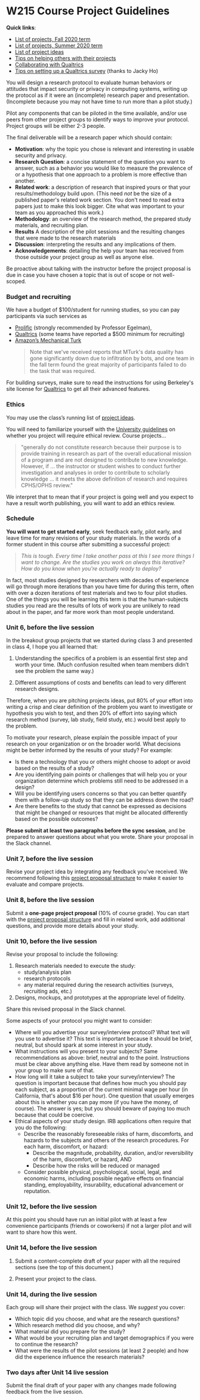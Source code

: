 # W215 Course Project Guidelines

**Quick links**:

- [List of projects, Fall 2020 term](https://github.com/uc-berkeley-w215/fall2020/blob/primary/project/list-of-projects.md)
- [List of projects, Summer 2020 term](https://github.com/uc-berkeley-w215/summer2020/blob/master/project/list-of-projects.md)
- [List of project ideas](./ideas.md)
- [Tips on helping others with their projects](./helping-others.md)
- [Collaborating with Qualtrics](/project/tools/qualtrics)
- [Tips on setting up a Qualtrics survey](https://docs.google.com/document/d/1dCWqeEVaHSNwUDYGvA1_XT8BK_1JFZQUe2MjjIDPLbo/edit) (thanks to Jacky Ho)



You will design a research protocol to evaluate human behaviors or attitudes that impact security or privacy in computing systems, writing up the protocol as if it were an (incomplete) research paper and presentation. (Incomplete because you may not have time to run more than a pilot study.)

Pilot any components that can be piloted in the time available, and/or use peers from other project groups to identify ways to improve your protocol. Project groups will be either 2-3 people.

The final deliverable will be a research paper which should contain:

  - **Motivation**: why the topic you chose is relevant and interesting in usable security and privacy.
  - **Research Question**: a concise statement of the question you want to answer, such as a behavior you would like to measure the prevalence of or a hypothesis that one approach to a problem is more effective than another.
  - **Related work**: a description of research that inspired yours or that your results/methodology build upon.
  (This need *not* be the size of a published paper's related work section. You don't need to read extra papers just to make this look bigger.  Cite what was important to your team as you approached this work.)
  - **Methodology**: an overview of the research method, the prepared study materials, and recruiting plan.
  - **Results** A description of the pilot sessions and the resulting changes that were made to the research materials
  - **Discussion**: interpreting the results and any implications of them.
  - **Acknowledgements**: detailing the help your team has received from those outside your project group as well as anyone else.

Be proactive about talking with the instructor before the project proposal is due in case you have chosen a topic that is out of scope or not well-scoped.

### Budget and recruiting

We have a budget of $100/student for running studies, so you can pay participants via such services as
 - [Prolific](https://www.prolific.co/) (strongly recommended by Professor Egelman), 
 - [Qualtrics](https://berkeley.ca1.qualtrics.com/) (some teams have reported a $500 minimum for recruiting)
 - [Amazon’s Mechanical Turk](https://www.mturk.com/)
     > Note that we've received reports that MTurk's data quality has gone significantly down due to infiltration by bots, and one team in the fall term found the great majority of participants failed to do the task that was required.

For building surveys, make sure to read the instructions for using Berkeley's site license for [Qualtrics](/project/tools/qualtrics) to get all their advanced features.


### Ethics

You may use the class’s running list of [<span class="underline">project ideas</span>](./ideas.md).

You will need to familiarize yourself with the [University guidelines](https://cphs.berkeley.edu/review.html) on whether you project will require ethical review. Course projects...

> "generally do not constitute research because their purpose is to provide training in research as part of the overall educational mission of a program and are not designed to contribute to new knowledge. However, if ... the instructor or student wishes to conduct further investigation and analyses in order to contribute to scholarly knowledge ... it meets the above definition of research and requires CPHS/OPHS review."

We interpret that to mean that if your project is going well and you expect to have a result worth publishing, you will want to add an ethics review.

### Schedule

**You will want to get started early**, seek feedback early, pilot early, and leave time for many revisions of your study materials. In the words of a former student in this course after submitting a successful
project:

> *This is tough. Every time I take another pass at this I see more things I want to change. Are the studies you work on always this iterative? How do you know when you're actually ready to deploy?*

In fact, most studies designed by researchers with decades of experience will go through more iterations than you have time for during this term, often with over a dozen iterations of test materials and two to four pilot studies. One of the things you will be learning this term is that the human-subjects studies you read are the results of lots of work you are unlikely to read about in the paper, and far more work than most people understand.

### Unit 6, before the live session

In the breakout group projects that we started during class 3 and presented in class 4, I hope you all learned that:

1. Understanding the specifics of a problem is an essential first step and worth your time. (Much confusion resulted when team members didn’t see the problem the same way.)

2. Different assumptions of costs and benefits can lead to very different research designs.

Therefore, when you are pitching projects ideas, put 80% of your effort into writing a crisp and clear definition of the problem you want to investigate or hypothesis you wish to test, and then 20% of effort into saying which research method (survey, lab study, field study, etc.) would best apply to the problem.

To motivate your research, please explain the possible impact of your research on your organization or on the broader world. What decisions might be better informed by the results of your study? For example:

  - Is there a technology that you or others might choose to adopt or avoid based on the results of a study?
  - Are you identifying pain points or challenges that will help you or your organization determine which problems still need to be addressed in a design?
  - Will you be identifying users concerns so that you can better quantify them with a follow-up study so that they can be address down the road?
  - Are there benefits to the study that cannot be expressed as decisions that might be changed or resources that might be allocated differently based on the possible outcomes?

**Please submit at least two paragraphs before the sync session**, and be prepared to answer questions about what you wrote. Share your proposal in the Slack channel.

### Unit 7, before the live session

Revise your project idea by integrating any feedback you've received.  We recommend following this [project proposal structure](/project/proposals/proposal-structure-with-examples.md) to make it easier to evaluate and compare projects.

### Unit 8, before the live session

Submit a **one-page project proposal** (10% of course grade).  You can start with the [project proposal structure](/project/proposals/proposal-structure-with-examples.md) and fill in related work, add additional questions, and provide more details about your study.

### Unit 10, before the live session

Revise your proposal to include the following:

1. Research materials needed to execute the study:
	- study/analysis plan
	- research protocols
	- any material required during the research activities (surveys, recruiting ads, etc.)
2. Designs, mockups, and prototypes at the appropriate level of fidelity.

Share this revised proposal in the Slack channel.

Some aspects of your protocol you might want to consider:
- Where will you advertise your survey/interview protocol? What text will you use to advertise it? This text is important because it should be brief, neutral, but should spark at some interest in your study.
- What instructions will you present to your subjects? Same recommendations as above: brief, neutral and to the point. Instructions must be clear above anything else. Have them read by someone not in your group to make sure of that.
- How long will it take a subject to take your survey/interview? The question is important because that defines how much you should pay each subject, as a proportion of the current minimal wage per hour (in California, that's about $16 per hour). One question that usually emerges about this is whether you can pay more (if you have the money, of course). The answer is yes; but you should beware of paying too much because that could be coercive.
- Ethical aspects of your study design.  IRB applications often require that you do the following:
  - Describe the reasonably foreseeable risks of harm, discomforts, and hazards to the subjects and others of the research procedures. For each harm, discomfort, or hazard:
    - Describe the magnitude, probability, duration, and/or reversibility of the harm, discomfort, or hazard, AND
    - Describe how the risks will be reduced or managed
  - Consider possible physical, psychological, social, legal, and economic harms, including possible negative effects on financial standing, employability, insurability, educational advancement or reputation.


### Unit 12, before the live session

At this point you should have run an initial pilot with at least a few convenience participants (friends or coworkers) if not a larger pilot and will want to share how this went.

### Unit 14, before the live session

 1. Submit a content-complete draft of your paper with all the required sections (see the top of this document.)

 2. Present your project to the class.


### Unit 14, during the live session

Each group will share their project with the class. We *suggest* you cover:

   * Which topic did you choose, and what are the research questions?
   * Which research method did you choose, and why?
   * What material did you prepare for the study?
   * What would be your recruiting plan and target demographics if you were to continue the research?
   * What were the results of the pilot sessions (at least 2 people) and how did the experience influence the research materials?

### Two days after Unit 14 live session

Submit the final draft of your paper with any changes made following feedback from the live session.
